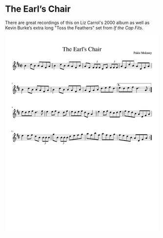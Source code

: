 # The Earl’s Chair

There are great recordings of this on Liz Carrol's 2000 album as well as Kevin Burke’s extra long "Toss the Feathers" set from _If the Cap Fits_.

![The Earl’s Chair](The_Earls_Chair-1.png)